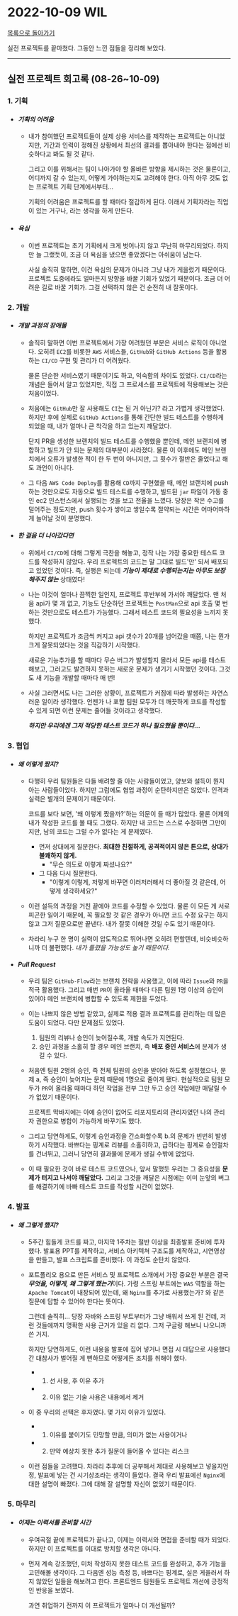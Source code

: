 # 2022-10-09 WIL

[목록으로 돌아가기](/README.md)

실전 프로젝트를 끝마쳤다. 그동안 느낀 점들을 정리해 보았다.

---

## 실전 프로젝트 회고록 (08-26~10-09)

### 1. 기획

- #### *기획의 어려움*

  - 내가 참여했던 프로젝트들이 실제 상용 서비스를 제작하는 프로젝트는 아니었지만, 기간과 인력이 정해진 상황에서 최선의 결과를 뽑아내야 한다는 점에선 비슷하다고 봐도 될 것 같다.
  
    그리고 이를 위해서는 팀이 나아가야 할 올바른 방향을 제시하는 것은 물론이고, 어디까지 갈 수 있는지, 어떻게 가야하는지도 고려해야 한다. 아직 아무 것도 없는 프로젝트 기획 단계에서부터...

    기획의 어려움은 프로젝트를 할 때마다 절감하게 된다. 이래서 기획자라는 직업이 있는 거구나, 라는 생각을 하게 만든다.

- #### *욕심*

  - 이번 프로젝트는 초기 기획에서 크게 벗어나지 않고 무난히 마무리되었다. 하지만 늘 그랬듯이, 조금 더 욕심을 냈으면 좋았겠다는 아쉬움이 남는다.

    사실 솔직히 말하면, 이건 욕심의 문제가 아니라 그냥 내가 게을렀기 때문이다. 프로젝트 도중에라도 얼마든지 방향을 바꿀 기회가 있었기 때문이다. 조금 더 어려운 길로 바꿀 기회가. 그걸 선택하지 않은 건 순전히 내 잘못이다.

### 2. 개발

- #### *개발 과정의 장애물*

  - 솔직히 말하면 이번 프로젝트에서 가장 어려웠던 부분은 서비스 로직이 아니었다. 오히려 `EC2`를 비롯한 `AWS` 서비스들, `GitHub`와 `GitHub Actions` 등을 활용하는 `CI/CD` 구현 및 관리가 더 어려웠다.

    물론 단순한 서비스였기 때문이기도 하고, 익숙함의 차이도 있었다. `CI/CD`라는 개념은 들어서 알고 있었지만, 직접 그 프로세스를 프로젝트에 적용해보는 것은 처음이었다.

  - 처음에는 `GitHub`만 잘 사용해도 `CI`는 된 거 아닌가? 라고 가볍게 생각했었다. 하지만 후에 실제로 `GitHub Actions`를 통해 간단한 빌드 테스트를 수행하게 되었을 때, 내가 얼마나 큰 착각을 하고 있는지 깨달았다.

    단지 PR을 생성한 브랜치의 빌드 테스트를 수행했을 뿐인데, 메인 브랜치에 병합하고 빌드가 안 되는 문제의 대부분이 사라졌다. 물론 이 이후에도 메인 브랜치에서 오류가 발생한 적이 한 두 번이 아니지만, 그 횟수가 절반은 줄었다고 해도 과언이 아니다.

  - 그 다음 `AWS Code Deploy`를 활용해 `CD`까지 구현했을 때, 메인 브랜치에 push하는 것만으로도 자동으로 빌드 테스트를 수행하고, 빌드된 `jar` 파일이 가동 중인 ec2 인스턴스에서 실행되는 것을 보고 전율을 느꼈다. 당장은 작은 수고를 덜어주는 정도지만, push 횟수가 쌓이고 쌓일수록 절약되는 시간은 어마어마하게 늘어날 것이 분명했다.

- #### *한 걸음 더 나아갔다면*

  - 위에서 `CI/CD`에 대해 그렇게 극찬을 해놓고, 정작 나는 가장 중요한 테스트 코드를 작성하지 않았다. 우리 프로젝트의 코드는 말 그대로 빌드'만' 되서 배포되고 있었던 것이다. 즉, 실행은 되는데 ***기능이 제대로 수행되는지는 아무도 보장해주지 않는*** 상태였다!

  - 나는 이것이 얼마나 끔찍한 일인지, 프로젝트 후반부에 가서야 깨달았다. 맨 처음 api가 몇 개 없고, 기능도 단순하던 프로젝트는 `PostMan`으로 api 호출 몇 번 하는 것만으로도 테스트가 가능했다. 그래서 테스트 코드의 필요성을 느끼지 못했다.

    하지만 프로젝트가 조금씩 커지고 api 갯수가 20개를 넘어갔을 때쯤, 나는 뭔가 크게 잘못되었다는 것을 직감하기 시작했다. 

    새로운 기능추가를 할 때마다 무슨 버그가 발생할지 몰라서 모든 api를 테스트 해보고, 그러고도 발견하지 못하는 새로운 문제가 생기기 시작했던 것이다. 그것도 새 기능을 개발할 때마다 매 번!

  - 사실 그러면서도 나는 그러한 상황이, 프로젝트가 커짐에 따라 발생하는 자연스러운 일이라 생각했다. 언젠가 나 포함 팀원 모두가 더 깨끗하게 코드를 작성할 수 있게 되면 이런 문제는 줄어들 것이라고 생각했다.

    ***하지만 우리에겐 그저 적당한 테스트 코드가 하나 필요했을 뿐이다...***

### 3. 협업

- #### *왜 이렇게 짰지?*

  - 다행히 우리 팀원들은 다들 배려할 줄 아는 사람들이었고, 양보와 설득이 뭔지 아는 사람들이었다. 하지만 그럼에도 협업 과정이 순탄하지만은 않았다. 인격과 실력은 별개의 문제이기 때문이다.
  
    코드를 보다 보면, '왜 이렇게 짰을까?'하는 의문이 들 때가 많았다. 물론 어제의 내가 작성한 코드를 볼 때도 그랬다. 하지만 내 코드는 스스로 수정하면 그만이지만, 남의 코드는 그럴 수가 없다는 게 문제였다.

    - 먼저 상대에게 질문한다. **최대한 친절하게, 공격적이지 않은 톤으로, 상대가 불쾌하지 않게.**
      - "무슨 의도로 이렇게 짜셨나요?"
    - 그 다음 다시 질문한다.
      - "이렇게 이렇게, 저렇게 바꾸면 이러저러해서 더 좋아질 것 같은데, 어떻게 생각하세요?"

  - 이런 설득의 과정을 거친 끝에야 코드를 수정할 수 있었다. 물론 이 모든 게 서로 피곤한 일이기 때문에, 꼭 필요할 것 같은 경우가 아니면 코드 수정 요구는 하지 않고 그저 질문으로만 끝낸다. 내가 잘못 이해한 것일 수도 있기 때문이다.
  - 차라리 누구 한 명이 실력이 압도적으로 뛰어나면 오히려 편할텐데, 비슷비슷하니까 더 불편했다. *내가 틀렸을 가능성도 높기 때문이다.*

- #### *Pull Request*

  - 우리 팀은 `GitHub-Flow`라는 브랜치 전략을 사용했고, 이에 따라 `Issue`와 `PR`을 적극 활용했다. 그리고 매번 `PR`이 올라올 때마다 다른 팀원 1명 이상의 승인이 있어야 메인 브랜치에 병합할 수 있도록 제한을 두었다.
  - 이는 나쁘지 않은 방법 같았고, 실제로 적용 결과 프로젝트를 관리하는 데 많은 도움이 되었다. 다만 문제점도 있었다.

    1. 팀원의 리뷰나 승인이 늦어질수록, 개발 속도가 지연된다.
    2. 승인 과정을 소홀히 할 경우 메인 브랜치, 즉 **배포 중인 서비스**에 문제가 생길 수 있다.

  - 처음엔 팀원 2명의 승인, 즉 전체 팀원의 승인을 받아야 하도록 설정했으나, 문제 a, 즉 승인이 늦어지는 문제 때문에 1명으로 줄이게 됐다. 현실적으로 팀원 모두가 `PR`이 올라올 때마다 하던 작업을 전부 그만 두고 승인 작업에만 매달릴 수가 없었기 때문이다.

    프로젝트 막바지에는 아예 승인이 없어도 리포지토리의 관리자였던 나의 관리자 권한으로 병합이 가능하게 바꾸기도 했다.

  - 그리고 당연하게도, 이렇게 승인과정을 간소화할수록 b.의 문제가 빈번히 발생하기 시작했다. 바쁘다는 핑계로 리뷰를 소홀히하고, 급하다는 핑계로 승인절차를 건너뛰고, 그러니 당연히 결과물에 문제가 생길 수밖에 없었다.
  - 이 때 필요한 것이 바로 테스트 코드였으나, 앞서 말했듯 우리는 그 중요성을 **문제가 터지고 나서야 깨달았다.** 그리고 그것을 깨달은 시점에는 이미 눈앞의 버그를 해결하기에 바빠 테스트 코드를 작성할 시간이 없었다.

### 4. 발표

- #### *왜 그렇게 했지?*

  - 5주간 힘들게 코드를 짜고, 마지막 1주차는 절반 이상을 최종발표 준비에 투자했다. 발표용 PPT를 제작하고, 서비스 아키텍쳐 구조도를 제작하고, 시연영상을 만들고, 발표 스크립트를 준비했다. 이 과정도 순탄치 않았다.
  - 포트폴리오 용으로 만든 서비스 및 프로젝트 소개에서 가장 중요한 부분은 결국 ***무엇을, 어떻게, 왜 그렇게 했는가***이다. 가령 스프링 부트에는 `WAS` 역할을 하는 `Apache Tomcat`이 내장되어 있는데, 왜 `Nginx`를 추가로 사용했는가? 와 같은 질문에 답할 수 있어야 한다는 뜻이다.

    그런데 솔직히... 당장 자바와 스프링 부트부터가 그냥 배워서 쓰게 된 건데, 저런 것들에까지 명확한 사용 근거가 있을 리 없다. 그저 구글링 해보니 나오니까 쓴 거지.

    하지만 당연하게도, 이런 내용을 발표에 집어 넣거나 면접 시 대답으로 사용했다간 대참사가 벌어질 게 뻔하므로 어떻게든 조치를 취해야 했다.

    - 1. 선 사용, 후 이유 추가
    - 2. 이유 없는 기술 사용은 내용에서 제거

  - 이 중 우리의 선택은 후자였다. 몇 가지 이유가 있었다.

    - 1. 이유를 붙이기도 민망할 만큼, 의미가 없는 사용이거나
    - 2. 만약 예상치 못한 추가 질문이 들어올 수 있다는 리스크

  - 이런 점들을 고려했다. 차라리 추후에 더 공부해서 제대로 사용해보고 넣을지언정, 발표에 넣는 건 시기상조라는 생각이 들었다. 결국 우리 발표에선 `Nginx`에 대한 설명이 빠졌다. 그에 대해 잘 설명할 자신이 없었기 때문이다.

### 5. 마무리

- #### *이제는 이력서를 준비할 시간*

  - 우여곡절 끝에 프로젝트가 끝나고, 이제는 이력서와 면접을 준비할 때가 되었다. 하지만 이 프로젝트를 이대로 방치할 생각은 아니다.
  - 먼저 계속 강조했던, 미처 작성하지 못한 테스트 코드를 완성하고, 추가 기능을 고민해볼 생각이다. 그 다음엔 성능 측정 등, 바쁘다는 핑계로, 실은 게을러서 하지 않았던 일들을 해보려고 한다. 프론트엔드 팀원들도 프로젝트 개선에 긍정적인 반응을 보였다.

    과연 취업하기 전까지 이 프로젝트가 얼마나 더 개선될까?
